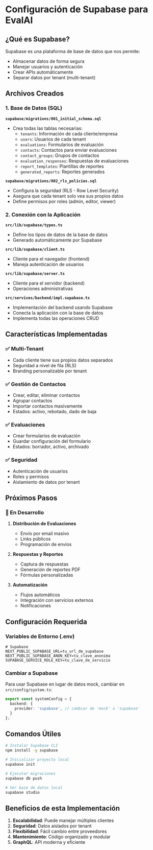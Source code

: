 # Configuración de Supabase para EvalAI

## ¿Qué es Supabase?

Supabase es una plataforma de base de datos que nos permite:
- Almacenar datos de forma segura
- Manejar usuarios y autenticación
- Crear APIs automáticamente
- Separar datos por tenant (multi-tenant)

## Archivos Creados

### 1. Base de Datos (SQL)

**`supabase/migrations/001_initial_schema.sql`**
- Crea todas las tablas necesarias:
  - `tenants`: Información de cada cliente/empresa
  - `users`: Usuarios de cada tenant
  - `evaluations`: Formularios de evaluación
  - `contacts`: Contactos para enviar evaluaciones
  - `contact_groups`: Grupos de contactos
  - `evaluation_responses`: Respuestas de evaluaciones
  - `report_templates`: Plantillas de reportes
  - `generated_reports`: Reportes generados

**`supabase/migrations/002_rls_policies.sql`**
- Configura la seguridad (RLS - Row Level Security)
- Asegura que cada tenant solo vea sus propios datos
- Define permisos por roles (admin, editor, viewer)

### 2. Conexión con la Aplicación

**`src/lib/supabase/types.ts`**
- Define los tipos de datos de la base de datos
- Generado automáticamente por Supabase

**`src/lib/supabase/client.ts`**
- Cliente para el navegador (frontend)
- Maneja autenticación de usuarios

**`src/lib/supabase/server.ts`**
- Cliente para el servidor (backend)
- Operaciones administrativas

**`src/services/backend/impl.supabase.ts`**
- Implementación del backend usando Supabase
- Conecta la aplicación con la base de datos
- Implementa todas las operaciones CRUD

## Características Implementadas

### ✅ Multi-Tenant
- Cada cliente tiene sus propios datos separados
- Seguridad a nivel de fila (RLS)
- Branding personalizable por tenant

### ✅ Gestión de Contactos
- Crear, editar, eliminar contactos
- Agrupar contactos
- Importar contactos masivamente
- Estados: activo, rebotado, dado de baja

### ✅ Evaluaciones
- Crear formularios de evaluación
- Guardar configuración del formulario
- Estados: borrador, activo, archivado

### ✅ Seguridad
- Autenticación de usuarios
- Roles y permisos
- Aislamiento de datos por tenant

## Próximos Pasos

### 🔄 En Desarrollo
1. **Distribución de Evaluaciones**
   - Envío por email masivo
   - Links públicos
   - Programación de envíos

2. **Respuestas y Reportes**
   - Captura de respuestas
   - Generación de reportes PDF
   - Fórmulas personalizadas

3. **Automatización**
   - Flujos automáticos
   - Integración con servicios externos
   - Notificaciones

## Configuración Requerida

### Variables de Entorno (.env)
```
# Supabase
NEXT_PUBLIC_SUPABASE_URL=tu_url_de_supabase
NEXT_PUBLIC_SUPABASE_ANON_KEY=tu_clave_anonima
SUPABASE_SERVICE_ROLE_KEY=tu_clave_de_servicio
```

### Cambiar a Supabase
Para usar Supabase en lugar de datos mock, cambiar en `src/config/system.ts`:
```typescript
export const systemConfig = {
  backend: {
    provider: 'supabase', // cambiar de 'mock' a 'supabase'
  }
};
```

## Comandos Útiles

```bash
# Instalar Supabase CLI
npm install -g supabase

# Inicializar proyecto local
supabase init

# Ejecutar migraciones
supabase db push

# Ver base de datos local
supabase studio
```

## Beneficios de esta Implementación

1. **Escalabilidad**: Puede manejar múltiples clientes
2. **Seguridad**: Datos aislados por tenant
3. **Flexibilidad**: Fácil cambio entre proveedores
4. **Mantenimiento**: Código organizado y modular
5. **GraphQL**: API moderna y eficiente
